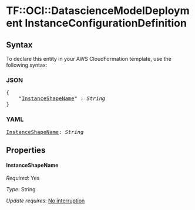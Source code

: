 # TF::OCI::DatascienceModelDeployment InstanceConfigurationDefinition

## Syntax

To declare this entity in your AWS CloudFormation template, use the following syntax:

### JSON

<pre>
{
    "<a href="#instanceshapename" title="InstanceShapeName">InstanceShapeName</a>" : <i>String</i>
}
</pre>

### YAML

<pre>
<a href="#instanceshapename" title="InstanceShapeName">InstanceShapeName</a>: <i>String</i>
</pre>

## Properties

#### InstanceShapeName

_Required_: Yes

_Type_: String

_Update requires_: [No interruption](https://docs.aws.amazon.com/AWSCloudFormation/latest/UserGuide/using-cfn-updating-stacks-update-behaviors.html#update-no-interrupt)

